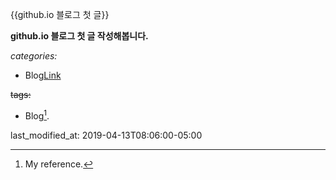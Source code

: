  {{github.io 블로그  첫 글}} 

**github.io 블로그 첫 글 작성해봅니다.**


_categories:_

 - Blog[Link](https://img.theqoo.net/img/ptLYR.jpg)

~~tags:~~

  - Blog[^1].

last_modified_at: 2019-04-13T08:06:00-05:00





[^1]: My reference.
